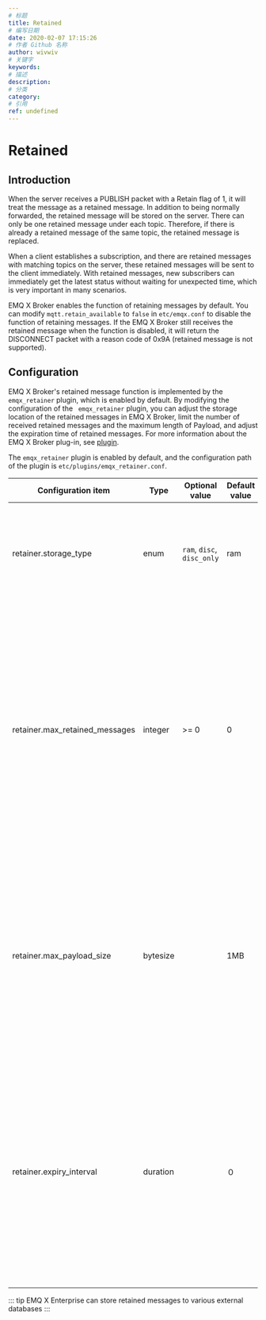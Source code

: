 ```yaml
---
# 标题
title: Retained
# 编写日期
date: 2020-02-07 17:15:26
# 作者 Github 名称
author: wivwiv
# 关键字
keywords:
# 描述
description:
# 分类
category: 
# 引用
ref: undefined
---
```


# Retained

## Introduction

When the server receives a PUBLISH packet with a Retain flag of 1, it will treat the message as a retained message. In addition to being normally forwarded, the retained message will be stored on the server. There can only be one retained message under each topic. Therefore, if there is already a retained message of the same topic, the retained message is replaced.

When a client establishes a subscription, and there are retained messages with matching topics on the server, these retained messages will be sent to the client immediately. With retained messages, new subscribers can immediately get the latest status without waiting for unexpected time, which is very important in many scenarios.

EMQ X Broker enables the function of retaining messages by default. You can modify `mqtt.retain_available` to `false` in  `etc/emqx.conf` to disable the function of retaining messages. If the EMQ X Broker still receives the retained message when the function is disabled, it will return the DISCONNECT packet with a reason code of 0x9A (retained message is not supported).

## Configuration

EMQ X Broker's retained message function is implemented by the `emqx_retainer` plugin, which is enabled by default. By modifying the configuration of the ` emqx_retainer` plugin, you can adjust the storage location of the retained messages in EMQ X Broker, limit the number of received retained messages and the maximum length of Payload, and adjust the expiration time of retained messages. For more information about the EMQ X Broker plug-in, see  [plugin](advanced/plugins.md).

The `emqx_retainer` plugin is enabled by default, and the configuration path of the plugin is `etc/plugins/emqx_retainer.conf`.

| Configuration item       | Type  | Optional value      | Default value | Description                                               |
| ------------------------------ | -------- | ------------------------ | ------ | ------------------------------------------------------------ |
| retainer.storage_type          | enum     | `ram`, `disc`, `disc_only` | ram |ram: only stored in memory; <br /> disc: stored in memory and hard disk; <br /> disc_only: only stored in hard disk|
| retainer.max_retained_messages | integer  | \>= 0                    | 0      | The maximum number of retained messages, and 0 means no limit. After the number of retained messages exceeds the maximum limit, you can replace the existing retained messages, but cannot store retained messages for new topics. |
| retainer.max_payload_size      | bytesize |                          | 1MB    | Retain the maximum Payload value of the message. After the Payload value exceeds the maximum value, the EMQ X broker will treat the retained reserved message as a normal message. |
| retainer.expiry_interval       | duration |                          | ０     | The expiration time of retaining message, and 0 means never expire. If the message expiration interval is set in the PUBLISH packet, the message expiration interval in the PUBLISH packet shall prevail. |

::: tip
EMQ X Enterprise can store retained messages to various external databases
:::